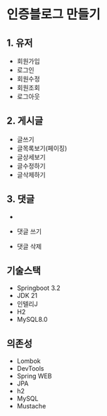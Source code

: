 # 인증블로그 만들기

## 1. 유저

- 회원가입
- 로그인
- 회원수정
- 회원조회
- 로그아웃

## 2. 게시글

- 글쓰기
- 글목록보기(페이징)
- 글상세보기
- 글수정하기
- 글삭제하기

## 3. 댓글
- 

- 댓글 쓰기
- 댓글 삭제

## 기술스택

- Springboot 3.2
- JDK 21
- 인텔리J
- H2
- MySQL8.0

## 의존성

- Lombok
- DevTools
- Spring WEB
- JPA
- h2
- MySQL
- Mustache